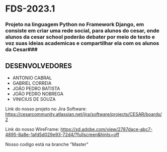 # FDS-2023.1

### Projeto na linguagem Python no Framework Django, em consiste em criar uma rede social, para alunos do cesar, onde alunos da cesar school poderão debater por meio de texto e voz suas ideias academicas e compartilhar ela com os alunos da Cesar###

## DESENVOLVEDORES ##

* ANTONIO CABRAL
* GABRIEL CORREIA
* JOÃO PEDRO BATISTA
* JOÃO PEDRO NOBREGA
* VINICIUS DE SOUZA

Link do nosso  projeto no Jira Software: https://cesarcommunity.atlassian.net/jira/software/projects/CESAR/boards/2

Link do nosso WireFrame: https://xd.adobe.com/view/2787dace-abc7-4895-8a8e-1afd5d029e93-72d4/?fullscreen&hints=off

Nosso codigo está na branche "Master"


